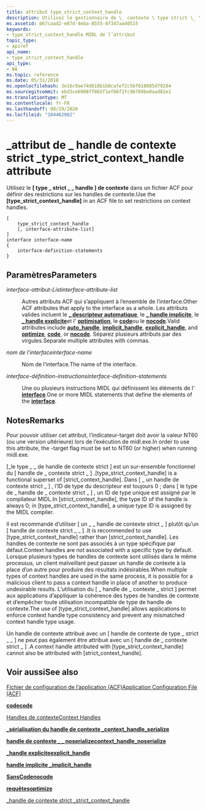 ```yaml
---
title: attribut type_strict_context_handle
description: Utilisez le gestionnaire de \_ contexte \ type strict \_ \_ \ dans un fichier ACF pour définir des restrictions sur les handles de contexte.
ms.assetid: b67caad2-e87d-4eba-8555-8f347aadd515
keywords:
- type_strict_context_handle MIDL de l’attribut
topic_type:
- apiref
api_name:
- type_strict_context_handle
api_type:
- NA
ms.topic: reference
ms.date: 05/31/2018
ms.openlocfilehash: 3e16c9ae74d618b1b0cafef2c5bf618085d79284
ms.sourcegitcommit: ebd3ce6908ff865f1ef66f2fc96769be0aad82e1
ms.translationtype: MT
ms.contentlocale: fr-FR
ms.lasthandoff: 08/19/2020
ms.locfileid: "104462982"
---
```

# <a name="type_strict_context_handle-attribute"></a><span data-ttu-id="d745d-104">\_attribut de \_ handle de contexte strict \_</span><span class="sxs-lookup"><span data-stu-id="d745d-104">type\_strict\_context\_handle attribute</span></span>

<span data-ttu-id="d745d-105">Utilisez le **\[ type \_ strict \_ \_ handle \] de contexte** dans un fichier ACF pour définir des restrictions sur les handles de contexte.</span><span class="sxs-lookup"><span data-stu-id="d745d-105">Use the **\[type\_strict\_context\_handle\]** in an ACF file to set restrictions on context handles.</span></span>

``` syntax
[ 
    type_strict_context_handle 
    [, interface-attribute-list] 
] 
interface interface-name
{
    interface-definition-statements
}
```

## <a name="parameters"></a><span data-ttu-id="d745d-106">Paramètres</span><span class="sxs-lookup"><span data-stu-id="d745d-106">Parameters</span></span>

<dl> <dt>

<span data-ttu-id="d745d-107">*interface-attribut-List*</span><span class="sxs-lookup"><span data-stu-id="d745d-107">*interface-attribute-list*</span></span> 
</dt> <dd>

<span data-ttu-id="d745d-108">Autres attributs ACF qui s’appliquent à l’ensemble de l’interface.</span><span class="sxs-lookup"><span data-stu-id="d745d-108">Other ACF attributes that apply to the interface as a whole.</span></span> <span data-ttu-id="d745d-109">Les attributs valides incluent le [**\_ descripteur automatique**](auto-handle.md), le [**\_ handle implicite**](implicit-handle.md), le [**\_ handle explicite**](explicit-handle.md)et l' [**optimisation**](optimize.md), le [**code**](code.md)ou le [**nocode**](nocode.md).</span><span class="sxs-lookup"><span data-stu-id="d745d-109">Valid attributes include [**auto\_handle**](auto-handle.md), [**implicit\_handle**](implicit-handle.md), [**explicit\_handle**](explicit-handle.md), and [**optimize**](optimize.md), [**code**](code.md), or [**nocode**](nocode.md).</span></span> <span data-ttu-id="d745d-110">Séparez plusieurs attributs par des virgules.</span><span class="sxs-lookup"><span data-stu-id="d745d-110">Separate multiple attributes with commas.</span></span>

</dd> <dt>

<span data-ttu-id="d745d-111">*nom de l’interface*</span><span class="sxs-lookup"><span data-stu-id="d745d-111">*interface-name*</span></span> 
</dt> <dd>

<span data-ttu-id="d745d-112">Nom de l’interface.</span><span class="sxs-lookup"><span data-stu-id="d745d-112">The name of the interface.</span></span>

</dd> <dt>

<span data-ttu-id="d745d-113">*interface-définition-instructions*</span><span class="sxs-lookup"><span data-stu-id="d745d-113">*interface-definition-statements*</span></span> 
</dt> <dd>

<span data-ttu-id="d745d-114">Une ou plusieurs instructions MIDL qui définissent les éléments de l' [**interface**](interface.md).</span><span class="sxs-lookup"><span data-stu-id="d745d-114">One or more MIDL statements that define the elements of the [**interface**](interface.md).</span></span>

</dd> </dl>

## <a name="remarks"></a><span data-ttu-id="d745d-115">Notes</span><span class="sxs-lookup"><span data-stu-id="d745d-115">Remarks</span></span>

<span data-ttu-id="d745d-116">Pour pouvoir utiliser cet attribut, l’indicateur-target doit avoir la valeur NT60 (ou une version ultérieure) lors de l’exécution de midl.exe.</span><span class="sxs-lookup"><span data-stu-id="d745d-116">In order to use this attribute, the -target flag must be set to NT60 (or higher) when running midl.exe.</span></span>

<span data-ttu-id="d745d-117">\[\_le type \_ \_ de handle de contexte strict \] est un sur-ensemble fonctionnel du \[ handle de \_ contexte strict \_ \] .</span><span class="sxs-lookup"><span data-stu-id="d745d-117">\[type\_strict\_context\_handle\] is a functional superset of \[strict\_context\_handle\].</span></span> <span data-ttu-id="d745d-118">Dans \[ \_ un handle de contexte strict \_ \] , l’ID de type du descripteur est toujours 0 ; dans \[ le type de \_ handle de \_ contexte strict \_ \] , un ID de type unique est assigné par le compilateur MIDL.</span><span class="sxs-lookup"><span data-stu-id="d745d-118">In \[strict\_context\_handle\], the type ID of the handle is always 0; in \[type\_strict\_context\_handle\], a unique type ID is assigned by the MIDL compiler.</span></span>

<span data-ttu-id="d745d-119">Il est recommandé d’utiliser \[ un \_ \_ handle de contexte strict \_ \] plutôt qu’un \[ handle de contexte strict \_ \_ \] .</span><span class="sxs-lookup"><span data-stu-id="d745d-119">It is recommended to use \[type\_strict\_context\_handle\] rather than \[strict\_context\_handle\].</span></span> <span data-ttu-id="d745d-120">Les handles de contexte ne sont pas associés à un type spécifique par défaut.</span><span class="sxs-lookup"><span data-stu-id="d745d-120">Context handles are not associated with a specific type by default.</span></span> <span data-ttu-id="d745d-121">Lorsque plusieurs types de handles de contexte sont utilisés dans le même processus, un client malveillant peut passer un handle de contexte à la place d’un autre pour produire des résultats indésirables.</span><span class="sxs-lookup"><span data-stu-id="d745d-121">When multiple types of context handles are used in the same process, it is possible for a malicious client to pass a context handle in place of another to produce undesirable results.</span></span> <span data-ttu-id="d745d-122">L’utilisation du \[ \_ handle de \_ contexte \_ strict \] permet aux applications d’appliquer la cohérence des types de handles de contexte et d’empêcher toute utilisation incompatible de type de handle de contexte.</span><span class="sxs-lookup"><span data-stu-id="d745d-122">The use of \[type\_strict\_context\_handle\] allows applications to enforce context handle type consistency and prevent any mismatched context handle type usage.</span></span>

<span data-ttu-id="d745d-123">Un handle de contexte attribué avec un \[ handle de contexte de type \_ strict \_ \_ \] ne peut pas également être attribué avec un \[ handle de \_ contexte strict \_ \] .</span><span class="sxs-lookup"><span data-stu-id="d745d-123">A context handle attributed with \[type\_strict\_context\_handle\] cannot also be attributed with \[strict\_context\_handle\].</span></span>

## <a name="see-also"></a><span data-ttu-id="d745d-124">Voir aussi</span><span class="sxs-lookup"><span data-stu-id="d745d-124">See also</span></span>

<dl> <dt>

[<span data-ttu-id="d745d-125">Fichier de configuration de l’application (ACF)</span><span class="sxs-lookup"><span data-stu-id="d745d-125">Application Configuration File (ACF)</span></span>](application-configuration-file-acf-.md)
</dt> <dt>

[<span data-ttu-id="d745d-126">**code**</span><span class="sxs-lookup"><span data-stu-id="d745d-126">**code**</span></span>](code.md)
</dt> <dt>

[<span data-ttu-id="d745d-127">Handles de contexte</span><span class="sxs-lookup"><span data-stu-id="d745d-127">Context Handles</span></span>](/windows/desktop/Rpc/context-handles)
</dt> <dt>

[<span data-ttu-id="d745d-128">**\_sérialisation du handle de contexte \_**</span><span class="sxs-lookup"><span data-stu-id="d745d-128">**context\_handle\_serialize**</span></span>](context-handle-serialize.md)
</dt> <dt>

[<span data-ttu-id="d745d-129">**handle de contexte \_ \_ noserialize**</span><span class="sxs-lookup"><span data-stu-id="d745d-129">**context\_handle\_noserialize**</span></span>](context-handle-noserialize.md)
</dt> <dt>

[<span data-ttu-id="d745d-130">**\_handle explicite**</span><span class="sxs-lookup"><span data-stu-id="d745d-130">**explicit\_handle**</span></span>](explicit-handle.md)
</dt> <dt>

[<span data-ttu-id="d745d-131">**handle implicite \_**</span><span class="sxs-lookup"><span data-stu-id="d745d-131">**implicit\_handle**</span></span>](implicit-handle.md)
</dt> <dt>

[<span data-ttu-id="d745d-132">**SansCode**</span><span class="sxs-lookup"><span data-stu-id="d745d-132">**nocode**</span></span>](nocode.md)
</dt> <dt>

[<span data-ttu-id="d745d-133">**requêtes**</span><span class="sxs-lookup"><span data-stu-id="d745d-133">**optimize**</span></span>](optimize.md)
</dt> <dt>

[<span data-ttu-id="d745d-134">\_handle de contexte strict \_</span><span class="sxs-lookup"><span data-stu-id="d745d-134">strict\_context\_handle</span></span>](strict-context-handle.md)
</dt> </dl>

 

 